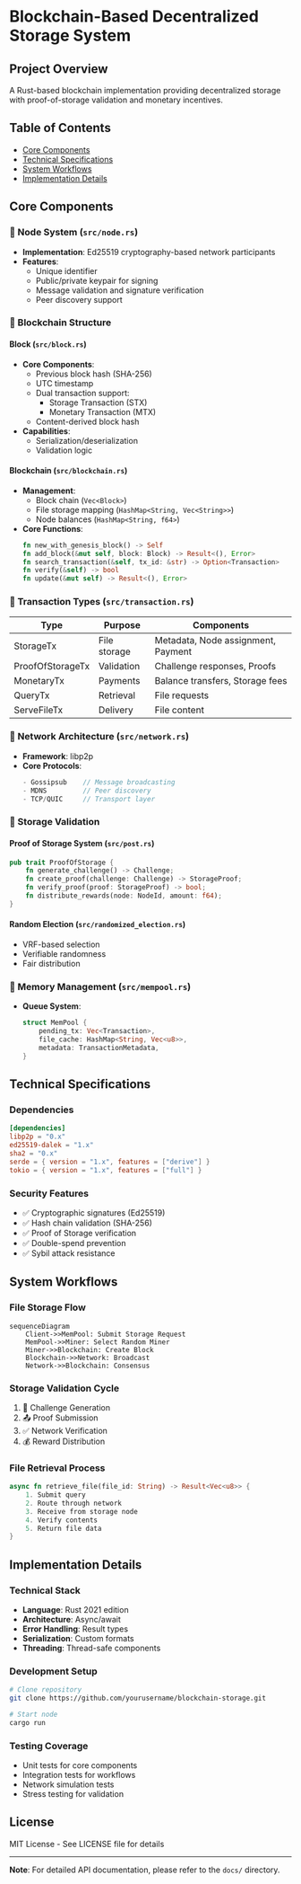 # Blockchain-Based Decentralized Storage System

## Project Overview
A Rust-based blockchain implementation providing decentralized storage with proof-of-storage validation and monetary incentives.

## Table of Contents
- [Core Components](#core-components)
- [Technical Specifications](#technical-specifications)
- [System Workflows](#system-workflows)
- [Implementation Details](#implementation-details)

## Core Components

### 🔷 Node System (`src/node.rs`)
- **Implementation**: Ed25519 cryptography-based network participants
- **Features**:
  - Unique identifier
  - Public/private keypair for signing
  - Message validation and signature verification
  - Peer discovery support

### 🔶 Blockchain Structure

#### Block (`src/block.rs`)
- **Core Components**:
  - Previous block hash (SHA-256)
  - UTC timestamp
  - Dual transaction support:
    - Storage Transaction (STX)
    - Monetary Transaction (MTX)
  - Content-derived block hash
- **Capabilities**:
  - Serialization/deserialization
  - Validation logic

#### Blockchain (`src/blockchain.rs`)
- **Management**:
  - Block chain (`Vec<Block>`)
  - File storage mapping (`HashMap<String, Vec<String>>`)
  - Node balances (`HashMap<String, f64>`)
- **Core Functions**:
  ```rust
  fn new_with_genesis_block() -> Self
  fn add_block(&mut self, block: Block) -> Result<(), Error>
  fn search_transaction(&self, tx_id: &str) -> Option<Transaction>
  fn verify(&self) -> bool
  fn update(&mut self) -> Result<(), Error>
  ```

### 🔷 Transaction Types (`src/transaction.rs`)
| Type | Purpose | Components |
|------|---------|------------|
| StorageTx | File storage | Metadata, Node assignment, Payment |
| ProofOfStorageTx | Validation | Challenge responses, Proofs |
| MonetaryTx | Payments | Balance transfers, Storage fees |
| QueryTx | Retrieval | File requests |
| ServeFileTx | Delivery | File content |

### 🔶 Network Architecture (`src/network.rs`)
- **Framework**: libp2p
- **Core Protocols**:
  ```rust
  - Gossipsub    // Message broadcasting
  - MDNS         // Peer discovery
  - TCP/QUIC     // Transport layer
  ```

### 🔷 Storage Validation

#### Proof of Storage System (`src/post.rs`)
```rust
pub trait ProofOfStorage {
    fn generate_challenge() -> Challenge;
    fn create_proof(challenge: Challenge) -> StorageProof;
    fn verify_proof(proof: StorageProof) -> bool;
    fn distribute_rewards(node: NodeId, amount: f64);
}
```

#### Random Election (`src/randomized_election.rs`)
- VRF-based selection
- Verifiable randomness
- Fair distribution

### 🔶 Memory Management (`src/mempool.rs`)
- **Queue System**:
  ```rust
  struct MemPool {
      pending_tx: Vec<Transaction>,
      file_cache: HashMap<String, Vec<u8>>,
      metadata: TransactionMetadata,
  }
  ```

## Technical Specifications

### Dependencies
```toml
[dependencies]
libp2p = "0.x"
ed25519-dalek = "1.x"
sha2 = "0.x"
serde = { version = "1.x", features = ["derive"] }
tokio = { version = "1.x", features = ["full"] }
```

### Security Features
- ✅ Cryptographic signatures (Ed25519)
- ✅ Hash chain validation (SHA-256)
- ✅ Proof of Storage verification
- ✅ Double-spend prevention
- ✅ Sybil attack resistance

## System Workflows

### File Storage Flow
```mermaid
sequenceDiagram
    Client->>MemPool: Submit Storage Request
    MemPool->>Miner: Select Random Miner
    Miner->>Blockchain: Create Block
    Blockchain->>Network: Broadcast
    Network->>Blockchain: Consensus
```

### Storage Validation Cycle
1. 🎲 Challenge Generation
2. 📤 Proof Submission
3. ✅ Network Verification
4. 💰 Reward Distribution

### File Retrieval Process
```rust
async fn retrieve_file(file_id: String) -> Result<Vec<u8>> {
    1. Submit query
    2. Route through network
    3. Receive from storage node
    4. Verify contents
    5. Return file data
}
```

## Implementation Details

### Technical Stack
- **Language**: Rust 2021 edition
- **Architecture**: Async/await
- **Error Handling**: Result types
- **Serialization**: Custom formats
- **Threading**: Thread-safe components

### Development Setup
```bash
# Clone repository
git clone https://github.com/yourusername/blockchain-storage.git

# Start node
cargo run
```

### Testing Coverage
- Unit tests for core components
- Integration tests for workflows
- Network simulation tests
- Stress testing for validation

## License
MIT License - See LICENSE file for details

---

**Note**: For detailed API documentation, please refer to the `docs/` directory.
